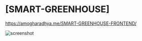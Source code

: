 # [SMART-GREENHOUSE]

https://amogharadhya.me/SMART-GREENHOUSE-FRONTEND/

![screenshot](https://user-images.githubusercontent.com/22789793/122227851-e678d800-ced4-11eb-9a9a-717bd6afd540.jpg)
